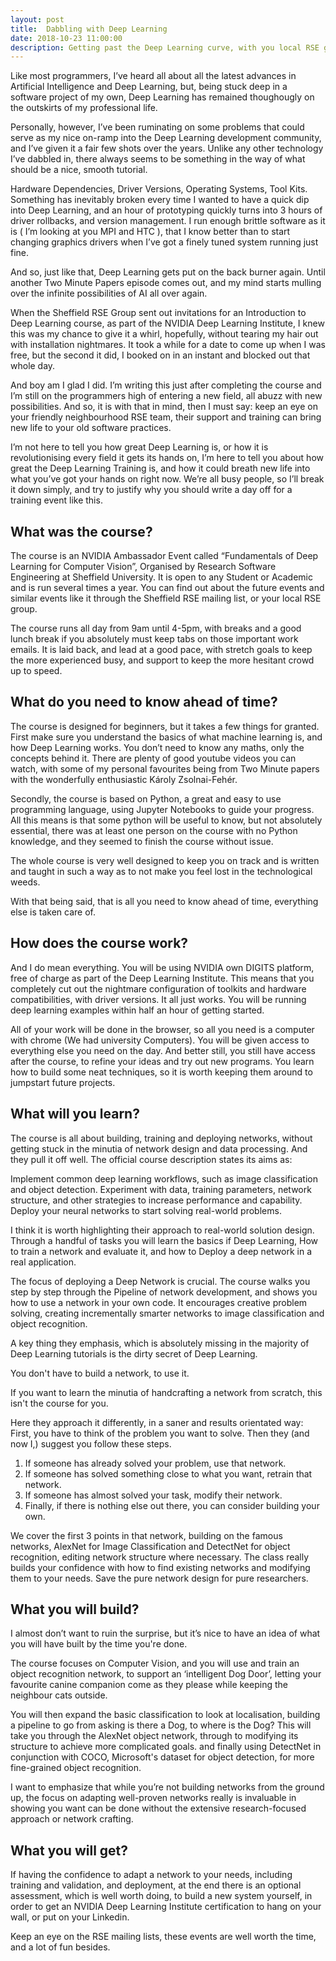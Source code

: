 ```yaml
---
layout: post
title:  Dabbling with Deep Learning
date: 2018-10-23 11:00:00
description: Getting past the Deep Learning curve, with you local RSE group.
---
```


Like most programmers, I’ve heard all about all the latest advances in Artificial Intelligence and Deep Learning, but, being stuck deep in a software project of my own, Deep Learning has remained thoughougly on the outskirts of my professional life.

Personally, however, I’ve been ruminating on some problems that could serve as my nice on-ramp into the Deep Learning development community, and I’ve given it a fair few shots over the years. Unlike any other technology I’ve dabbled in, there always seems to be something in the way of what should be a nice, smooth tutorial.

Hardware Dependencies, Driver Versions, Operating Systems, Tool Kits. Something has inevitably broken every time I wanted to have a quick dip into Deep Learning, and an hour of prototyping quickly turns into 3 hours of driver rollbacks, and version management. I run enough brittle software as it is ( I’m looking at you MPI and HTC ), that I know better than to start changing graphics drivers when I’ve got a finely tuned system running just fine.

And so, just like that, Deep Learning gets put on the back burner again. Until another Two Minute Papers episode comes out, and my mind starts mulling over the infinite possibilities of AI all over again.

When the Sheffield RSE Group sent out invitations for an Introduction to Deep Learning course, as part of the NVIDIA Deep Learning Institute, I knew this was my chance to give it a whirl, hopefully, without tearing my hair out with installation nightmares. It took a while for a date to come up when I was free, but the second it did, I booked on in an instant and blocked out that whole day.

And boy am I glad I did. I’m writing this just after completing the course and I’m still on the programmers high of entering a new field, all abuzz with new possibilities. And so, it is with that in mind, then I must say: keep an eye on your friendly neighbourhood RSE team, their support and training can bring new life to your old software practices.

I’m not here to tell you how great Deep Learning is, or how it is revolutionising every field it gets its hands on, I’m here to tell you about how great the Deep Learning Training is, and how it could breath new life into what you’ve got your hands on right now. We’re all busy people, so I’ll break it down simply, and try to justify why you should write a day off for a training event like this.

## What was the course?  

The course is an NVIDIA Ambassador Event called “Fundamentals of Deep Learning for Computer Vision”, Organised by Research Software Engineering at Sheffield University. It is open to any Student or Academic and is run several times a year. You can find out about the future events and similar events like it through the Sheffield RSE mailing list, or your local RSE group.

The course runs all day from 9am until 4-5pm, with breaks and a good lunch break if you absolutely must keep tabs on those important work emails. It is laid back, and lead at a good pace, with stretch goals to keep the more experienced busy, and support to keep the more hesitant crowd up to speed.

## What do you need to know ahead of time?  

The course is designed for beginners, but it takes a few things for granted. First make sure you understand the basics of what machine learning is, and how Deep Learning works. You don’t need to know any maths, only the concepts behind it. There are plenty of good youtube videos you can watch, with some of my personal favourites being from Two Minute papers with the wonderfully enthusiastic Károly Zsolnai-Fehér.

Secondly, the course is based on Python, a great and easy to use programming language, using Jupyter Notebooks to guide your progress. All this means is that some python will be useful to know, but not absolutely essential, there was at least one person on the course with no Python knowledge, and they seemed to finish the course without issue.

The whole course is very well designed to keep you on track and is written and taught in such a way as to not make you feel lost in the technological weeds.

With that being said, that is all you need to know ahead of time, everything else is taken care of.

## How does the course work?

And I do mean everything. You will be using NVIDIA own DIGITS platform, free of charge as part of the Deep Learning Institute. This means that you completely cut out the nightmare configuration of toolkits and hardware compatibilities, with driver versions. It all just works. You will be running deep learning examples within half an hour of getting started.

All of your work will be done in the browser, so all you need is a computer with chrome (We had university Computers). You will be given access to everything else you need on the day. And better still, you still have access after the course, to refine your ideas and try out new programs. You learn how to build some neat techniques, so it is worth keeping them around to jumpstart future projects.

## What will you learn?  

The course is all about building, training and deploying networks, without getting stuck in the minutia of network design and data processing. And they pull it off well. The official course description states its aims as:

Implement common deep learning workflows, such as image classification and object detection.
Experiment with data, training parameters, network structure, and other strategies to increase performance and capability.
Deploy your neural networks to start solving real-world problems.

I think it is worth highlighting their approach to real-world solution design. Through a handful of tasks you will learn the basics if Deep Learning, How to train a network and evaluate it, and how to Deploy a deep network in a real application.

The focus of deploying a Deep Network is crucial. The course walks you step by step through the Pipeline of network development, and shows you how to use a network in your own code. It encourages creative problem solving, creating incrementally smarter networks to image classification and object recognition.

A key thing they emphasis, which is absolutely missing in the majority of Deep Learning tutorials is the dirty secret of Deep Learning.

You don't have to build a network, to use it.

If you want to learn the minutia of handcrafting a network from scratch, this isn't the course for you.

Here they approach it differently, in a saner and results orientated way: First, you have to think of the problem you want to solve. Then they (and now I,) suggest you follow these steps.

1. If someone has already solved your problem, use that network.
2. If someone has solved something close to what you want, retrain that network.
3. If someone has almost solved your task, modify their network.
4. Finally, if there is nothing else out there, you can consider building your own.

We cover the first 3 points in that network, building on the famous networks, AlexNet for Image Classification and DetectNet for object recognition, editing network structure where necessary. The class really builds your confidence with how to find existing networks and modifying them to your needs. Save the pure network design for pure researchers.


## What you will build?  

I almost don’t want to ruin the surprise, but it’s nice to have an idea of what you will have built by the time you're done.

The course focuses on Computer Vision, and you will use and train an object recognition network, to support an ‘intelligent Dog Door’, letting your favourite canine companion come as they please while keeping the neighbour cats outside.

You will then expand the basic classification to look at localisation, building a pipeline to go from asking is there a Dog, to where is the Dog? This will take you through the AlexNet object network, through to modifying its structure to achieve more complicated goals. and finally using DetectNet in conjunction with COCO, Microsoft's dataset for object detection, for more fine-grained object recognition.

I want to emphasize that while you’re not building networks from the ground up, the focus on adapting well-proven networks really is invaluable in showing you want can be done without the extensive research-focused approach or network crafting.

## What you will get?  

If having the confidence to adapt a network to your needs, including training and validation, and deployment, at the end there is an optional assessment, which is well worth doing, to build a new system yourself, in order to get an NVIDIA Deep Learning Institute certification to hang on your wall, or put on your Linkedin.

Keep an eye on the RSE mailing lists, these events are well worth the time, and a lot of fun besides.














